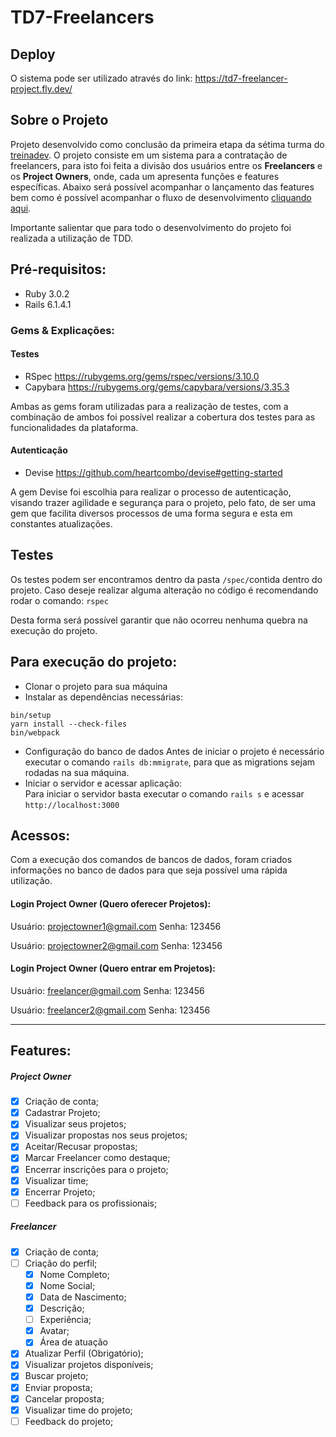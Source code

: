 # TD7-Freelancers

##  Deploy
O sistema pode ser utilizado através do link: https://td7-freelancer-project.fly.dev/

##  Sobre o Projeto

Projeto desenvolvido como conclusão da primeira etapa da sétima turma do [treinadev](https://treinadev.com.br/).
O projeto consiste em um sistema para a contratação de freelancers, para isto foi feita a divisão dos usuários entre
os **Freelancers** e os **Project Owners**, onde, cada um apresenta funções e features específicas. Abaixo será possível
acompanhar o lançamento das features bem como é possível acompanhar o fluxo de desenvolvimento [cliquando aqui](https://github.com/caiosant/td7-freelancer-project/projects/1).

Importante salientar que para todo o desenvolvimento do projeto foi realizada a utilização de TDD.

## Pré-requisitos:

 * Ruby 3.0.2
 * Rails 6.1.4.1

### Gems & Explicações:

#### Testes

  * RSpec  https://rubygems.org/gems/rspec/versions/3.10.0
  * Capybara  https://rubygems.org/gems/capybara/versions/3.35.3
 
 Ambas as gems foram utilizadas para a realização de testes, com a combinação de ambos foi possível realizar a cobertura
 dos testes para as funcionalidades da plataforma.
                                          
#### Autenticação

  * Devise  https://github.com/heartcombo/devise#getting-started

A gem Devise foi escolhia para realizar o processo de autenticação, visando trazer agilidade e segurança para o projeto, pelo fato,
de ser uma gem que facilita diversos processos de uma forma segura e esta em constantes atualizações.

## Testes
Os testes podem ser encontramos dentro da pasta `````/spec/`````contida dentro do projeto. Caso deseje realizar alguma alteração no código é recomendando rodar o comando:
````rspec````

Desta forma será possível garantir que não ocorreu nenhuma quebra na execução do projeto.

## Para execução do projeto: 

  * Clonar o projeto para sua máquina
  * Instalar as dependências necessárias:
  ````
  bin/setup
  yarn install --check-files
  bin/webpack
  ````
  * Configuração do banco de dados
Antes de iniciar o projeto é necessário executar o comando ````rails db:mmigrate````, para que as migrations sejam rodadas na sua máquina.
  * Iniciar o servidor e acessar aplicação:<br>
Para iniciar o servidor basta executar o comando ````rails s```` e acessar ````http://localhost:3000````

## Acessos:
Com a execução dos comandos de bancos de dados, foram criados informações no banco de dados para que seja possível uma rápida utilização.

#### Login Project Owner (Quero oferecer Projetos):
Usuário: projectowner1@gmail.com
Senha: 123456

Usuário: projectowner2@gmail.com
Senha: 123456

#### Login Project Owner (Quero entrar em Projetos):
Usuário: freelancer@gmail.com
Senha: 123456

Usuário: freelancer2@gmail.com
Senha: 123456

--- 
## Features:

##### Project Owner
- [x] Criação de conta;
- [x] Cadastrar Projeto;
- [x] Visualizar seus projetos;
- [x] Visualizar propostas nos seus projetos;
- [x] Aceitar/Recusar propostas;
- [x] Marcar Freelancer como destaque;
- [x] Encerrar inscrições para o projeto;
- [x] Visualizar time;
- [x] Encerrar Projeto;
- [ ] Feedback para os profissionais;
##### Freelancer
- [x] Criação de conta;
- [ ] Criação do perfil;
    - [x] Nome Completo;
    - [x] Nome Social;
    - [x] Data de Nascimento;
    - [x] Descrição;
    - [ ] Experiência;
    - [x] Avatar;
    - [x] Área de atuação
- [x] Atualizar Perfil (Obrigatório);
- [x] Visualizar projetos disponíveis;
- [x] Buscar projeto;
- [x] Enviar proposta;
- [x] Cancelar proposta;
- [x] Visualizar time do projeto;
- [ ] Feedback do projeto;
